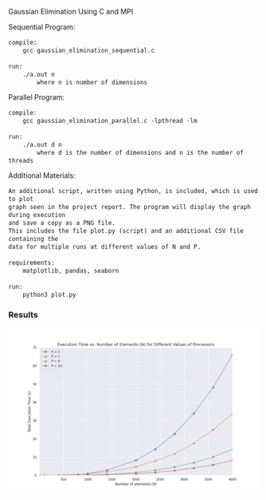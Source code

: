 Gaussian Elimination Using C and MPI

Sequential Program:

    compile:
        gcc gaussian_elimination_sequential.c

    run:
        ./a.out n
            where n is number of dimensions

Parallel Program:

    compile:
        gcc gaussian_elimination_parallel.c -lpthread -lm

    run:
        ./a.out d n
            where d is the number of dimensions and n is the number of threads


Additional Materials:

    An additional script, written using Python, is included, which is used to plot
    graph seen in the project report. The program will display the graph during execution
    and save a copy as a PNG file.
    This includes the file plot.py (script) and an additional CSV file containing the
    data for multiple runs at different values of N and P.

    requirements:
        matplotlib, pandas, seaborn

    run:
        python3 plot.py


### Results ###
<img src="graphs/time_v_N.png" width=500>
